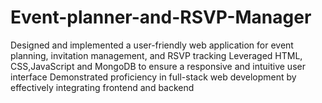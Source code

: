 # Event-planner-and-RSVP-Manager
Designed and implemented a user-friendly web application for event planning, invitation management, and RSVP tracking Leveraged HTML, CSS,JavaScript and MongoDB to ensure a responsive and intuitive user interface  Demonstrated proficiency in full-stack web development by effectively integrating frontend and backend 
